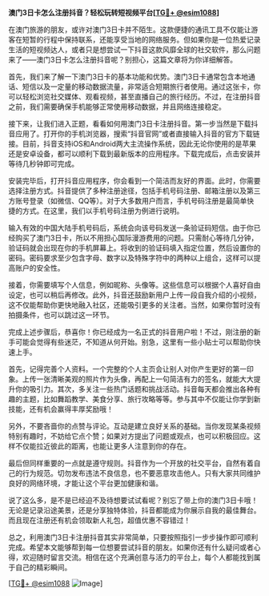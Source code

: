 **澳门3日卡怎么注册抖音？轻松玩转短视频平台[[TG💪+ @esim1088](https://t.me/s/esim1088)]**

在澳门旅游的朋友，或许对澳门3日卡并不陌生。这款便捷的通讯工具不仅能让游客在短暂的行程中保持联系，还能享受当地的网络服务。但如果你是一位热爱记录生活的短视频达人，或者只是想尝试一下抖音这款风靡全球的社交软件，那么问题来了——澳门3日卡怎么注册抖音呢？别担心，这篇文章将为你详细解答。

首先，我们来了解一下澳门3日卡的基本功能和优势。澳门3日卡通常包含本地通话、短信以及一定量的移动数据流量，非常适合短期旅行者使用。通过这张卡，你可以轻松浏览社交媒体、观看视频，甚至直播自己的旅行经历。不过，在注册抖音之前，我们需要确保手机能够正常使用移动数据，并且网络连接稳定。

接下来，让我们进入正题，看看如何用澳门3日卡注册抖音。第一步当然是下载抖音应用了。打开你的手机浏览器，搜索“抖音官网”或者直接输入抖音的官方下载链接。目前，抖音支持iOS和Android两大主流操作系统，因此无论你使用的是苹果还是安卓设备，都可以顺利下载到最新版本的应用程序。下载完成后，点击安装并等待几秒钟即可完成。

安装完毕后，打开抖音应用程序，你会看到一个简洁而友好的界面。此时，你需要选择注册方式。抖音提供了多种注册途径，包括手机号码注册、邮箱注册以及第三方账号登录（如微信、QQ等）。对于大多数用户而言，手机号码注册是最简单快捷的方式。在这里，我们以手机号码注册为例进行说明。

输入有效的中国大陆手机号码后，系统会向该号码发送一条验证码短信。由于你已经购买了澳门3日卡，所以不用担心国际漫游费用的问题。只需耐心等待几分钟，验证码就会出现在你的手机屏幕上。将收到的验证码填入指定位置，然后设置你的密码。密码要求至少包含字母、数字以及特殊字符中的两种以上组合，这样可以提高账户的安全性。

接着，你需要填写个人信息，例如昵称、头像等。这些信息可以根据个人喜好自由设定，也可以稍后再修改。此外，抖音还鼓励新用户上传一段自我介绍的小视频，这不仅能帮助你更快地融入社区，还能吸引更多的关注者。当然，如果你暂时没有拍摄条件，也可以跳过这一环节。

完成上述步骤后，恭喜你！你已经成为一名正式的抖音用户啦！不过，刚注册的新手可能会觉得有些迷茫，不知道从何开始。别急，这里有一些小贴士可以帮助你快速上手。

首先，记得完善个人资料。一个完整的个人主页会让别人对你产生更好的第一印象。上传一张清晰美观的照片作为头像，再配上一句简洁有力的签名，就能大大提升你的吸引力。其次，多关注一些热门话题和挑战活动。抖音每天都会推出各种有趣的主题，比如舞蹈教学、美食分享、旅行攻略等等。参与其中不仅能让你学到新技能，还有机会赢得丰厚奖励哦！

另外，不要吝啬你的点赞与评论。互动是建立良好关系的基础。当你发现某条视频特别有趣时，不妨给它点个赞；如果对方提出了问题或观点，也可以积极回应。这样不仅能拉近彼此的距离，也能让更多人注意到你的存在。

最后但同样重要的一点就是遵守规则。抖音作为一个开放的社交平台，自然有着自己的行为规范。切勿发布违法不良信息，也不要恶意攻击他人。只有大家共同维护良好的网络环境，才能让这个平台更加健康和谐。

说了这么多，是不是已经迫不及待想要试试看呢？别忘了带上你的澳门3日卡哦！无论是记录沿途美景，还是分享独特体验，抖音都能成为你展示自我的最佳舞台。而且现在注册还有机会领取新人礼包，超值优惠不容错过！

总之，利用澳门3日卡注册抖音其实非常简单，只要按照指引一步步操作即可顺利完成。希望本文能够帮到每一位想要尝试抖音的朋友。如果你还有什么疑问或者心得，欢迎随时留言交流。相信在这个充满创意与活力的平台上，每个人都能找到属于自己的精彩瞬间。

[[TG💪+ @esim1088](https://t.me/s/esim1088) ![Image](https://i.postimg.cc/4NQfJmqS/Snipaste-2025-05-13-00-14-12.png)]
